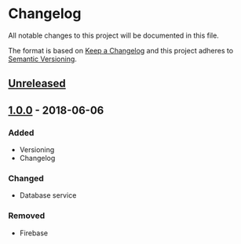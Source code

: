 # Changelog
All notable changes to this project will be documented in this file.

The format is based on [Keep a Changelog](https://keepachangelog.com/en/1.0.0/) and this project adheres to [Semantic Versioning](https://semver.org/spec/v2.0.0.html).

## [Unreleased]

## [1.0.0] - 2018-06-06
### Added
- Versioning
- Changelog
### Changed
- Database service
### Removed 
- Firebase

[Unreleased]: https://github.com/olivierlacan/keep-a-changelog/compare/v1.0.0...HEAD
[1.0.0]: https://github.com/BrandonCravener/G-Drive-Sorter/tree/V1.0.0